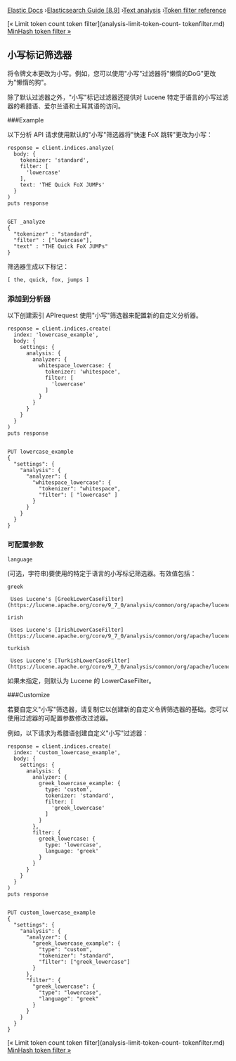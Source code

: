 

[Elastic Docs](/guide/) ›[Elasticsearch Guide [8.9]](index.md) ›[Text
analysis](analysis.md) ›[Token filter reference](analysis-tokenfilters.md)

[« Limit token count token filter](analysis-limit-token-count-
tokenfilter.md) [MinHash token filter »](analysis-minhash-tokenfilter.md)

## 小写标记筛选器

将令牌文本更改为小写。例如，您可以使用"小写"过滤器将"懒惰的DoG"更改为"懒惰的狗"。

除了默认过滤器之外，"小写"标记过滤器还提供对 Lucene 特定于语言的小写过滤器的希腊语、爱尔兰语和土耳其语的访问。

###Example

以下分析 API 请求使用默认的"小写"筛选器将"快速 FoX 跳转"更改为小写：

    
    
    response = client.indices.analyze(
      body: {
        tokenizer: 'standard',
        filter: [
          'lowercase'
        ],
        text: 'THE Quick FoX JUMPs'
      }
    )
    puts response
    
    
    GET _analyze
    {
      "tokenizer" : "standard",
      "filter" : ["lowercase"],
      "text" : "THE Quick FoX JUMPs"
    }

筛选器生成以下标记：

    
    
    [ the, quick, fox, jumps ]

### 添加到分析器

以下创建索引 APIrequest 使用"小写"筛选器来配置新的自定义分析器。

    
    
    response = client.indices.create(
      index: 'lowercase_example',
      body: {
        settings: {
          analysis: {
            analyzer: {
              whitespace_lowercase: {
                tokenizer: 'whitespace',
                filter: [
                  'lowercase'
                ]
              }
            }
          }
        }
      }
    )
    puts response
    
    
    PUT lowercase_example
    {
      "settings": {
        "analysis": {
          "analyzer": {
            "whitespace_lowercase": {
              "tokenizer": "whitespace",
              "filter": [ "lowercase" ]
            }
          }
        }
      }
    }

### 可配置参数

`language`

    

(可选，字符串)要使用的特定于语言的小写标记筛选器。有效值包括：

`greek`

     Uses Lucene's [GreekLowerCaseFilter](https://lucene.apache.org/core/9_7_0/analysis/common/org/apache/lucene/analysis/el/GreekLowerCaseFilter.html)
`irish`

     Uses Lucene's [IrishLowerCaseFilter](https://lucene.apache.org/core/9_7_0/analysis/common/org/apache/lucene/analysis/ga/IrishLowerCaseFilter.html)
`turkish`

     Uses Lucene's [TurkishLowerCaseFilter](https://lucene.apache.org/core/9_7_0/analysis/common/org/apache/lucene/analysis/tr/TurkishLowerCaseFilter.html)

如果未指定，则默认为 Lucene 的 LowerCaseFilter。

###Customize

若要自定义"小写"筛选器，请复制它以创建新的自定义令牌筛选器的基础。您可以使用过滤器的可配置参数修改过滤器。

例如，以下请求为希腊语创建自定义"小写"过滤器：

    
    
    response = client.indices.create(
      index: 'custom_lowercase_example',
      body: {
        settings: {
          analysis: {
            analyzer: {
              greek_lowercase_example: {
                type: 'custom',
                tokenizer: 'standard',
                filter: [
                  'greek_lowercase'
                ]
              }
            },
            filter: {
              greek_lowercase: {
                type: 'lowercase',
                language: 'greek'
              }
            }
          }
        }
      }
    )
    puts response
    
    
    PUT custom_lowercase_example
    {
      "settings": {
        "analysis": {
          "analyzer": {
            "greek_lowercase_example": {
              "type": "custom",
              "tokenizer": "standard",
              "filter": ["greek_lowercase"]
            }
          },
          "filter": {
            "greek_lowercase": {
              "type": "lowercase",
              "language": "greek"
            }
          }
        }
      }
    }

[« Limit token count token filter](analysis-limit-token-count-
tokenfilter.md) [MinHash token filter »](analysis-minhash-tokenfilter.md)
